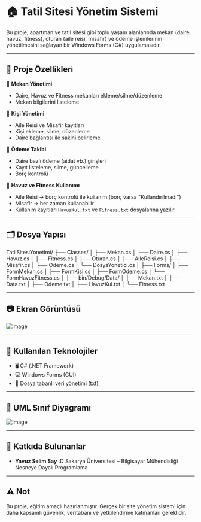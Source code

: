 # 🏠 Tatil Sitesi Yönetim Sistemi

Bu proje, apartman ve tatil sitesi gibi toplu yaşam alanlarında mekan (daire, havuz, fitness), oturan (aile reisi, misafir) ve ödeme işlemlerinin yönetilmesini sağlayan bir Windows Forms (C#) uygulamasıdır.

---

## 🧩 Proje Özellikleri

🔹 **Mekan Yönetimi**
- Daire, Havuz ve Fitness mekanları ekleme/silme/düzenleme
- Mekan bilgilerini listeleme

🔹 **Kişi Yönetimi**
- Aile Reisi ve Misafir kayıtları
- Kişi ekleme, silme, düzenleme
- Daire bağlantısı ile sakini belirleme

🔹 **Ödeme Takibi**
- Daire bazlı ödeme (aidat vb.) girişleri
- Kayıt listeleme, silme, güncelleme
- Borç kontrolü

🔹 **Havuz ve Fitness Kullanımı**
- Aile Reisi → borç kontrolü ile kullanım (borç varsa "Kullandırılmadı")
- Misafir → her zaman kullanabilir
- Kullanım kayıtları `HavuzKul.txt` ve `Fitness.txt` dosyalarına yazılır

---

## 🗂️ Dosya Yapısı
TatilSitesiYonetimi/
├── Classes/
│ ├── Mekan.cs
│ ├── Daire.cs
│ ├── Havuz.cs
│ ├── Fitness.cs
│ ├── Oturan.cs
│ ├── AileReisi.cs
│ ├── Misafir.cs
│ ├── Odeme.cs
│ └── DosyaYonetici.cs
│
├── Forms/
│ ├── FormMekan.cs
│ ├── FormKisi.cs
│ ├── FormOdeme.cs
│ └── FormHavuzFitness.cs
│
├── bin/Debug/Data/
│ ├── Mekan.txt
│ ├── Data.txt
│ ├── Odeme.txt
│ ├── HavuzKul.txt
│ └── Fitness.txt



---

## 📷 Ekran Görüntüsü

![image](https://github.com/user-attachments/assets/c860ffb3-9ade-42a3-88a0-802f37f3e0cc)

---

## 🔧 Kullanılan Teknolojiler

- 🖥️ C# (.NET Framework)
- 💻 Windows Forms (GUI)
- 📄 Dosya tabanlı veri yönetimi (txt)

---

## 📜 UML Sınıf Diyagramı

![image](https://github.com/user-attachments/assets/9ef1a544-a353-4767-96f9-90c326fb7c84)

---

## 🧠 Katkıda Bulunanlar

- **Yavuz Selim Say**   :D
  Sakarya Üniversitesi – Bilgisayar Mühendisliği  
  Nesneye Dayalı Programlama 

---

## ⚠️ Not

Bu proje, eğitim amaçlı hazırlanmıştır. Gerçek bir site yönetim sistemi için daha kapsamlı güvenlik, veritabanı ve yetkilendirme katmanları gereklidir.

